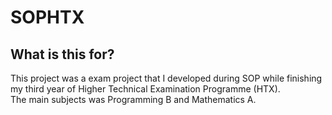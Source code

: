 # SOPHTX
## What is this for?
This project was a exam project that I developed during SOP while finishing my third year of Higher Technical Examination Programme (HTX).  
The main subjects was Programming B and Mathematics A.
